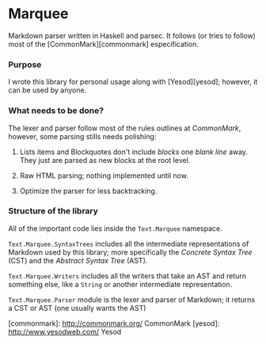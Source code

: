 # Marquee

Markdown parser written in Haskell and parsec. It follows (or tries to follow) most of the [CommonMark][commonmark] especification.

### Purpose

I wrote this library for personal usage along with [Yesod][yesod]; however, it can be used by anyone.

### What needs to be done?

The lexer and parser follow most of the rules outlines at *CommonMark*, however, some parsing stills needs polishing:

1. Lists items and Blockquotes don't include *blocks* one *blank line* away. They just are parsed as new blocks at the root level.

2. Raw HTML parsing; nothing implemented until now.

3. Optimize the parser for less backtracking.

### Structure of the library

All of the important code lies inside the `Text.Marquee` namespace.

`Text.Marquee.SyntaxTrees` includes all the intermediate representations of Markdown used by this library; more specifically the *Concrete Syntax Tree* (CST) and the *Abstract Syntax Tree* (AST).

`Text.Marquee.Writers` includes all the writers that take an AST and return something else, like a `String` or another intermediate representation.

`Text.Marquee.Parser` module is the lexer and parser of Markdown; it returns a CST or AST (one usually wants the AST)

[commonmark]: http://commonmark.org/ CommonMark
[yesod]: http://www.yesodweb.com/ Yesod
